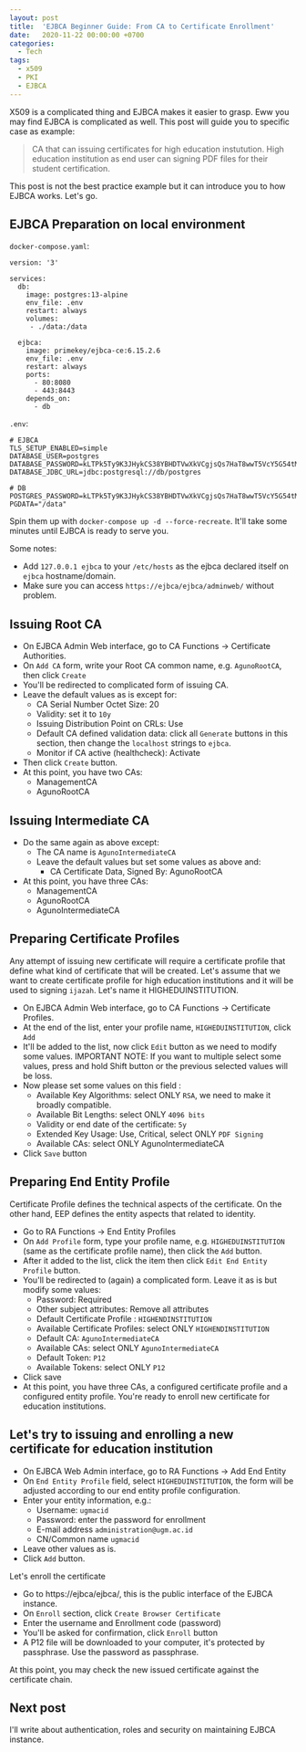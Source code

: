 ```yaml
---
layout: post
title:  'EJBCA Beginner Guide: From CA to Certificate Enrollment'
date:   2020-11-22 00:00:00 +0700
categories: 
  - Tech
tags:
  - x509
  - PKI
  - EJBCA
---
```


X509 is a complicated thing and EJBCA makes it easier to grasp. Eww you may find EJBCA is complicated as well. This post will guide you to specific case as example: 

<blockquote>
CA that can issuing certificates for high education instutution. High education institution as end user can signing PDF files for their student certification.
</blockquote>

This post is not the best practice example but it can introduce you to how EJBCA works. Let's go.

## EJBCA Preparation on local environment

`docker-compose.yaml`:
~~~
version: '3'

services:
  db:
    image: postgres:13-alpine
    env_file: .env
    restart: always
    volumes:
     - ./data:/data

  ejbca:
    image: primekey/ejbca-ce:6.15.2.6
    env_file: .env
    restart: always
    ports:
      - 80:8080
      - 443:8443
    depends_on:
      - db
~~~

`.env`:
~~~
# EJBCA
TLS_SETUP_ENABLED=simple
DATABASE_USER=postgres
DATABASE_PASSWORD=kLTPk5Ty9K3JHykCS38YBHDTVwXkVCgjsQs7HaT8wwT5VcY5G54tMbSNt6uCEztM
DATABASE_JDBC_URL=jdbc:postgresql://db/postgres

# DB
POSTGRES_PASSWORD=kLTPk5Ty9K3JHykCS38YBHDTVwXkVCgjsQs7HaT8wwT5VcY5G54tMbSNt6uCEztM
PGDATA="/data"
~~~

Spin them up with `docker-compose up -d --force-recreate`. It'll take some minutes until EJBCA is ready to serve you.

Some notes:
- Add `127.0.0.1 ejbca` to your `/etc/hosts` as the ejbca declared itself on `ejbca` hostname/domain.
- Make sure you can access `https://ejbca/ejbca/adminweb/` without problem.

## Issuing Root CA

- On EJBCA Admin Web interface, go to CA Functions -> Certificate Authorities.
- On `Add CA` form, write your Root CA common name, e.g. `AgunoRootCA`, then click `Create`
- You'll be redirected to complicated form of issuing CA.
- Leave the default values as is except for:
  - CA Serial Number Octet Size: 20
  - Validity: set it to `10y`
  - Issuing Distribution Point on CRLs: Use
  - Default CA defined validation data: click all `Generate` buttons in this section, then change  the `localhost` strings to `ejbca`.
  - Monitor if CA active (healthcheck): Activate
- Then click `Create` button.
- At this point, you have two CAs:
  - ManagementCA
  - AgunoRootCA
  
## Issuing Intermediate CA
- Do the same again as above except:
  - The CA name is `AgunoIntermediateCA`
  - Leave the default values but set some values as above and:
    - CA Certificate Data, Signed By: AgunoRootCA
- At this point, you have three CAs:
  - ManagementCA
  - AgunoRootCA
  - AgunoIntermediateCA
  
## Preparing Certificate Profiles

Any attempt of issuing new certificate will require a certificate profile that define what kind of certificate that will be created. Let's assume that we want to create certificate profile for high education institutions and it will be used to signing `ijazah`. Let's name it HIGHEDUINSTITUTION. 

- On EJBCA Admin Web interface, go to CA Functions -> Certificate Profiles.
- At the end of the list, enter your profile name, `HIGHEDUINSTITUTION`, click `Add`
- It'll be added to the list, now click `Edit` button as we need to modify some values. IMPORTANT NOTE: If you want to multiple select some values, press and hold Shift button or the previous selected values will be loss. 
- Now please set some values on this field :
  - Available Key Algorithms: select ONLY `RSA`, we need to make it broadly compatible.
  - Available Bit Lengths: select ONLY `4096 bits`
  - Validity or end date of the certificate: `5y`
  - Extended Key Usage: Use, Critical, select ONLY `PDF Signing`
  - Available CAs: select ONLY AgunoIntermediateCA
- Click `Save` button

## Preparing End Entity Profile

Certificate Profile defines the technical aspects of the certificate. On the other hand, EEP defines the entity aspects that related to identity.

- Go to RA Functions -> End Entity Profiles
- On `Add Profile` form, type your profile name, e.g. `HIGHEDUINSTITUTION` (same as the certificate profile name), then click the `Add` button.
- After it added to the list, click the item then click `Edit End Entity Profile` button.
- You'll be redirected to (again) a complicated form. Leave it as is but modify some values:
  - Password: Required
  - Other subject attributes: Remove all attributes
  - Default Certificate Profile : `HIGHENDINSTITUTION`
  - Available Certificate Profiles: select ONLY `HIGHENDINSTITUTION`
  - Default CA: `AgunoIntermediateCA`
  - Available CAs: select ONLY `AgunoIntermediateCA`
  - Default Token: `P12`
  - Available Tokens: select ONLY `P12`
- Click save
- At this point, you have three CAs, a configured certificate profile and a configured entity profile. You're ready to enroll new certificate for education institutions.

## Let's try to issuing and enrolling a new certificate for education institution

- On EJBCA Web Admin interface, go to RA Functions -> Add End Entity
- On `End Entity Profile` field, select `HIGHEDUINSTITUTION`, the form will be adjusted according to our end entity profile configuration.
- Enter your entity information, e.g.:
  - Username: `ugmacid`
  - Password: enter the password for enrollment
  - E-mail address `administration@ugm.ac.id`
  - CN/Common name `ugmacid`
- Leave other values as is.
- Click `Add` button.

Let's enroll the certificate

- Go to https://ejbca/ejbca/, this is the public interface of the EJBCA instance.
- On `Enroll` section, click `Create Browser Certificate`
- Enter the username and Enrollment code (password)
- You'll be asked for confirmation, click `Enroll` button
- A P12 file will be downloaded to your computer, it's protected by passphrase. Use the password as passphrase.

At this point, you may check the new issued certificate against the certificate chain.

## Next post

I'll write about authentication, roles and security on maintaining EJBCA instance.
